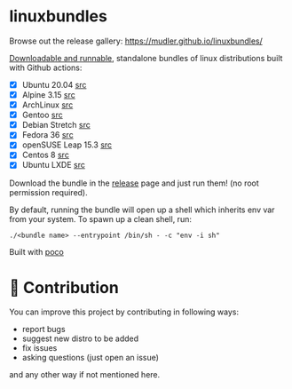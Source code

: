 # linuxbundles

Browse out the release gallery: https://mudler.github.io/linuxbundles/

[Downloadable and runnable](https://github.com/mudler/linuxbundles/releases), standalone bundles of linux distributions built with Github actions:

- [x] Ubuntu 20.04 [src](/ubuntu-20.04)
- [x] Alpine 3.15 [src](/alpine-3.15)
- [x] ArchLinux [src](/archlinux)
- [x] Gentoo [src](/gentoo)
- [x] Debian Stretch [src](/debian-stretch)
- [x] Fedora 36 [src](/fedora-36)
- [x] openSUSE Leap 15.3 [src](/leap-15.3)
- [x] Centos 8 [src](/centos-8)
- [x] Ubuntu LXDE [src](/ubuntu-lxde-vnc)

Download the bundle in the [release](https://github.com/mudler/linuxbundles/releases) page and just run them! (no root permission required).

By default, running the bundle will open up a shell which inherits env var from your system. To spawn up a clean shell, run:

```
./<bundle name> --entrypoint /bin/sh - -c "env -i sh"
```

Built with [poco](https://github.com/mudler/poco)

# 🐜 Contribution

You can improve this project by contributing in following ways:

- report bugs
- suggest new distro to be added
- fix issues
- asking questions (just open an issue)

and any other way if not mentioned here.
